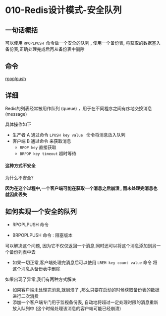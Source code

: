 # 010-Redis设计模式-安全队列

## 一句话概括

可以使用 `RPOPLPUSH `命令做一个安全的队列 , 使用一个备份表, 将获取的数据塞入备份表,正确处理完成后再从备份表中删除

## 命令

 [rpoplpush](../011-数据类型-list/010-基础命令.md#rpoplpush) 

## 详细

Redis的列表经常被用作队列 (queue) ，用于在不同程序之间有序地交换消息 (message)

具体操作如下

- 生产者 A 通过命令 `LPUSH key value ` 命令将消息放入队列
- 客户端 B 通过命令 来获取消息
  - `RPOP key` 直接获取
  - `BRPOP key timeout` 超时等待

#### 这种方式不安全

为什么不安全?

**因为在这个过程中,一个客户端可能在获取一个消息之后崩溃 , 而未处理完消息也就因此丢失**

## 如何实现一个安全的队列

- RPOPLPUSH 命令

- BRPOPLPUSH 命令 :  阻塞版本

可以解决这个问题, 因为它不仅仅返回一个消息,同时还可以将这个消息添加到另一个备份列表中去 

- 如果一切正常,客户端处理完消息后可以使用 `LREM key count value` 命令 将这个消息从备份表中删除

如果出现了异常,我们有两种方式解决

- 如果客户端未处理完消息,就崩溃了 ,那么只要在启动的时候获取备份表的数据进行二次消费
- 添加一个客户端专门用于监视备份表, 自动地将超过一定处理时限的消息重新放入队列中 (这个时候处理该消息的客户端可能已经崩溃)

